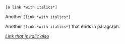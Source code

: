 `[a link *with italics*]`

Another `[link *with italics*]`

Another `[link *with italics*]` that ends in paragraph.

[*Link that is italic also*](http://example.org)
